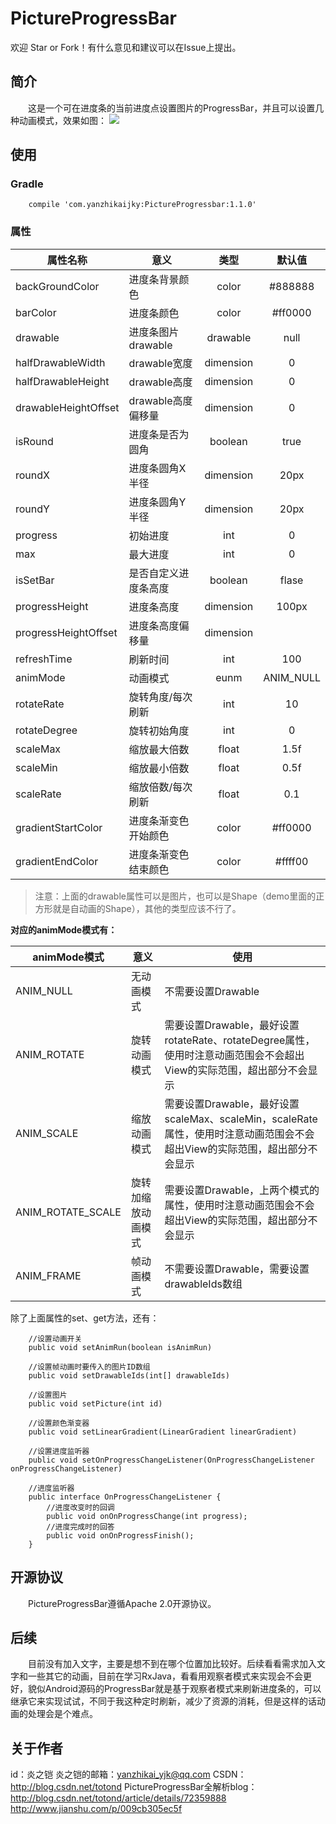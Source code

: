 # PictureProgressBar
欢迎 Star or Fork！有什么意见和建议可以在Issue上提出。
## 简介
　　这是一个可在进度条的当前进度点设置图片的ProgressBar，并且可以设置几种动画模式，效果如图：
![](http://i.imgur.com/076zTuA.gif)

## 使用
### Gradle

```
    compile 'com.yanzhikaijky:PictureProgressbar:1.1.0'
```



### 属性

|**属性名称**|**意义**|**类型**|**默认值**|
|--|--|:--:|:--:|
|backGroundColor      | 进度条背景颜色     | color| #888888|
|barColor            |  进度条颜色        | color | #ff0000|
|drawable             | 进度条图片drawable| drawable| null|
|halfDrawableWidth    | drawable宽度     | dimension| 0 |
|halfDrawableHeight   | drawable高度     | dimension| 0 |
|drawableHeightOffset | drawable高度偏移量 | dimension | 0 |
|isRound              | 进度条是否为圆角   |boolean | true|
|roundX               |  进度条圆角X半径    | dimension| 20px|
|roundY               |  进度条圆角Y半径   | dimension| 20px|
|progress             |  初始进度   | int| 0 |
|max                  |  最大进度   | int| 0 |
|isSetBar            |   是否自定义进度条高度 |boolean |flase |
|progressHeight      |   进度条高度          | dimension| 100px |
|progressHeightOffset |  进度条高度偏移量     |  dimension| | 30px |
|refreshTime          |  刷新时间          | int | 100|
|animMode             |  动画模式         | eunm| ANIM_NULL|
|rotateRate           |  旋转角度/每次刷新         | int| 10 |
|rotateDegree         |  旋转初始角度      | int|  0 |
|scaleMax             |  缩放最大倍数      | float| 1.5f|
|scaleMin            |   缩放最小倍数      |  float| 0.5f|
|scaleRate            |  缩放倍数/每次刷新      | float | 0.1|
|gradientStartColor   |  进度条渐变色开始颜色 |color | #ff0000 |
|gradientEndColor     |  进度条渐变色结束颜色 |color | #ffff00|

> 注意：上面的drawable属性可以是图片，也可以是Shape（demo里面的正方形就是自动画的Shape），其他的类型应该不行了。

**对应的animMode模式有：**

|animMode模式|意义|使用|
|--|--|--
|ANIM_NULL|无动画模式|不需要设置Drawable|
|ANIM_ROTATE|旋转动画模式|需要设置Drawable，最好设置rotateRate、rotateDegree属性，使用时注意动画范围会不会超出View的实际范围，超出部分不会显示|
|ANIM_SCALE |缩放动画模式|需要设置Drawable，最好设置scaleMax、scaleMin，scaleRate属性，使用时注意动画范围会不会超出View的实际范围，超出部分不会显示|
|ANIM_ROTATE_SCALE|旋转加缩放动画模式|需要设置Drawable，上两个模式的属性，使用时注意动画范围会不会超出View的实际范围，超出部分不会显示|
|ANIM_FRAME|帧动画模式|不需要设置Drawable，需要设置drawableIds数组|


除了上面属性的set、get方法，还有：

```
    //设置动画开关
    public void setAnimRun(boolean isAnimRun)

    //设置帧动画时要传入的图片ID数组
    public void setDrawableIds(int[] drawableIds)

    //设置图片
    public void setPicture(int id)

    //设置颜色渐变器
    public void setLinearGradient(LinearGradient linearGradient)

    //设置进度监听器
    public void setOnProgressChangeListener(OnProgressChangeListener onProgressChangeListener)

    //进度监听器
    public interface OnProgressChangeListener {
        //进度改变时的回调
        public void onOnProgressChange(int progress);
        //进度完成时的回答
        public void onOnProgressFinish();
    }
```
## 开源协议
　　PictureProgressBar遵循Apache 2.0开源协议。
## 后续
　　目前没有加入文字，主要是想不到在哪个位置加比较好。后续看看需求加入文字和一些其它的动画，目前在学习RxJava，看看用观察者模式来实现会不会更好，貌似Android源码的ProgressBar就是基于观察者模式来刷新进度条的，可以继承它来实现试试，不同于我这种定时刷新，减少了资源的消耗，但是这样的话动画的处理会是个难点。

## 关于作者
id：炎之铠
炎之铠的邮箱：yanzhikai_yjk@qq.com
CSDN：http://blog.csdn.net/totond
PictureProgressBar全解析blog：
http://blog.csdn.net/totond/article/details/72359888
http://www.jianshu.com/p/009cb305ec5f

